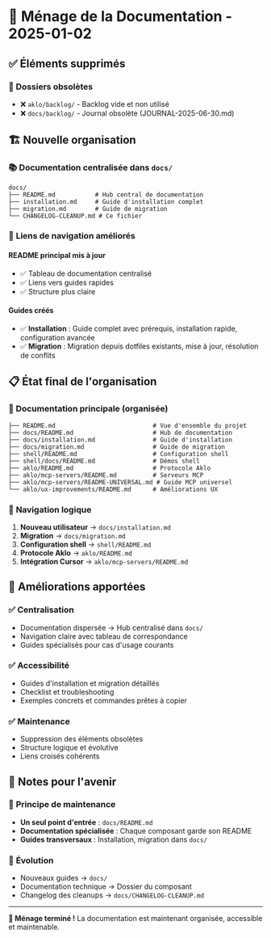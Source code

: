 # 🧹 Ménage de la Documentation - 2025-01-02

## ✅ **Éléments supprimés**

### 📁 Dossiers obsolètes
- ❌ `aklo/backlog/` - Backlog vide et non utilisé
- ❌ `docs/backlog/` - Journal obsolète (JOURNAL-2025-06-30.md)

## 🏗️ **Nouvelle organisation**

### 📚 Documentation centralisée dans `docs/`
```
docs/
├── README.md           # Hub central de documentation
├── installation.md     # Guide d'installation complet
├── migration.md        # Guide de migration
└── CHANGELOG-CLEANUP.md # Ce fichier
```

### 🔗 **Liens de navigation améliorés**

#### README principal mis à jour
- ✅ Tableau de documentation centralisé
- ✅ Liens vers guides rapides
- ✅ Structure plus claire

#### Guides créés
- ✅ **Installation** : Guide complet avec prérequis, installation rapide, configuration avancée
- ✅ **Migration** : Migration depuis dotfiles existants, mise à jour, résolution de conflits

## 📋 **État final de l'organisation**

### 📖 Documentation principale (organisée)
```
├── README.md                           # Vue d'ensemble du projet
├── docs/README.md                      # Hub de documentation
├── docs/installation.md                # Guide d'installation
├── docs/migration.md                   # Guide de migration
├── shell/README.md                     # Configuration shell
├── shell/docs/README.md                # Démos shell
├── aklo/README.md                      # Protocole Aklo
├── aklo/mcp-servers/README.md          # Serveurs MCP
├── aklo/mcp-servers/README-UNIVERSAL.md # Guide MCP universel
└── aklo/ux-improvements/README.md      # Améliorations UX
```

### 🎯 **Navigation logique**
1. **Nouveau utilisateur** → `docs/installation.md`
2. **Migration** → `docs/migration.md`  
3. **Configuration shell** → `shell/README.md`
4. **Protocole Aklo** → `aklo/README.md`
5. **Intégration Cursor** → `aklo/mcp-servers/README.md`

## 🚀 **Améliorations apportées**

### ✅ **Centralisation**
- Documentation dispersée → Hub centralisé dans `docs/`
- Navigation claire avec tableau de correspondance
- Guides spécialisés pour cas d'usage courants

### ✅ **Accessibilité**
- Guides d'installation et migration détaillés
- Checklist et troubleshooting
- Exemples concrets et commandes prêtes à copier

### ✅ **Maintenance**
- Suppression des éléments obsolètes
- Structure logique et évolutive
- Liens croisés cohérents

## 📝 **Notes pour l'avenir**

### 🎯 **Principe de maintenance**
- **Un seul point d'entrée** : `docs/README.md`
- **Documentation spécialisée** : Chaque composant garde son README
- **Guides transversaux** : Installation, migration dans `docs/`

### 🔄 **Évolution**
- Nouveaux guides → `docs/`
- Documentation technique → Dossier du composant
- Changelog des cleanups → `docs/CHANGELOG-CLEANUP.md`

---

**🎉 Ménage terminé !** La documentation est maintenant organisée, accessible et maintenable.